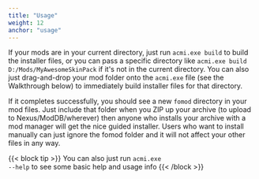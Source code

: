 ```yaml
---
title: "Usage"
weight: 12
anchor: "usage"
---
```


If your mods are in your current directory, just run `acmi.exe build` to build the installer files, or you can pass a specific directory like `acmi.exe build D:/Mods/MyAwesomeSkinPack` if it's not in the current directory. You can also just drag-and-drop your mod folder onto the `acmi.exe` file (see the Walkthrough below) to immediately build installer files for that directory.

If it completes successfully, you should see a new `fomod` directory in your mod files. Just include that folder when you ZIP up your archive (to upload to Nexus/ModDB/wherever) then anyone who installs your archive with a mod manager will get the nice guided installer. Users who want to install manually can just ignore the fomod folder and it will not affect your other files in any way.

{{< block tip >}}
You can also just run <code>acmi.exe --help</code> to see some basic help and usage info
{{< /block >}}